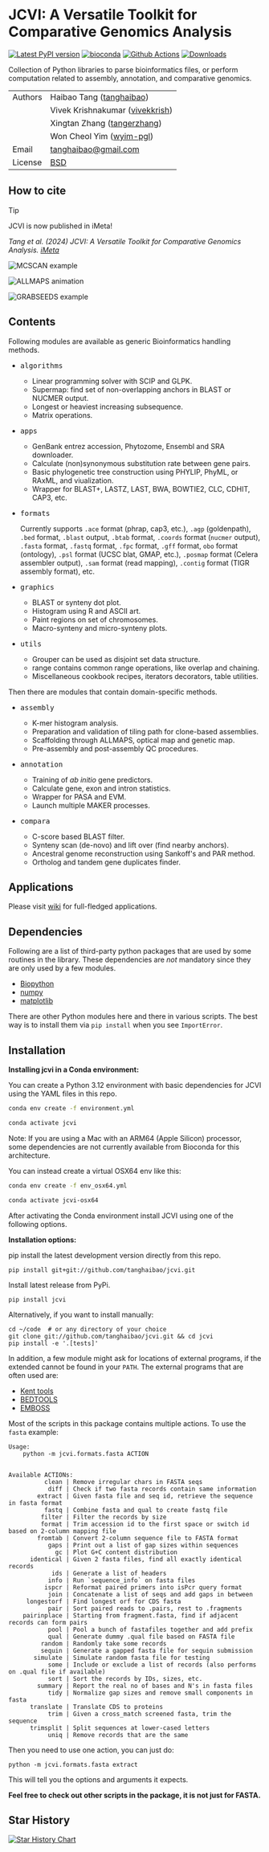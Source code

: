 # JCVI: A Versatile Toolkit for Comparative Genomics Analysis

[![Latest PyPI version](https://img.shields.io/pypi/v/jcvi.svg)](https://pypi.python.org/pypi/jcvi)
[![bioconda](https://img.shields.io/badge/install%20with-bioconda-brightgreen.svg?style=flat)](http://bioconda.github.io/recipes/jcvi/README.html?highlight=jcvi)
[![Github Actions](https://github.com/tanghaibao/jcvi/workflows/build/badge.svg)](https://github.com/tanghaibao/jcvi/actions)
[![Downloads](https://pepy.tech/badge/jcvi)](https://pepy.tech/project/jcvi)

Collection of Python libraries to parse bioinformatics files, or perform
computation related to assembly, annotation, and comparative genomics.

|         |                                                                  |
| ------- | ---------------------------------------------------------------- |
| Authors | Haibao Tang ([tanghaibao](http://github.com/tanghaibao))         |
|         | Vivek Krishnakumar ([vivekkrish](https://github.com/vivekkrish)) |
|         | Xingtan Zhang ([tangerzhang](https://github.com/tangerzhang))    |
|         | Won Cheol Yim ([wyim-pgl](https://github.com/wyim-pgl))          |
| Email   | <tanghaibao@gmail.com>                                           |
| License | [BSD](http://creativecommons.org/licenses/BSD/)                  |

## How to cite

> [!TIP]
> JCVI is now published in iMeta!
>
> _Tang et al. (2024) JCVI: A Versatile Toolkit for Comparative Genomics
> Analysis. [iMeta](https://doi.org/10.1002/imt2.211)_

![MCSCAN example](https://www.dropbox.com/s/9vl3ys3ndvimg4c/grape-peach-cacao.png?raw=1)

![ALLMAPS animation](https://www.dropbox.com/s/jfs8xavcxix37se/ALLMAPS.gif?raw=1)

![GRABSEEDS example](https://www.dropbox.com/s/yu9ehsi6sqifuaa/bluredges.png?raw=1)

## Contents

Following modules are available as generic Bioinformatics handling
methods.

- <kbd>algorithms</kbd>

  - Linear programming solver with SCIP and GLPK.
  - Supermap: find set of non-overlapping anchors in BLAST or NUCMER output.
  - Longest or heaviest increasing subsequence.
  - Matrix operations.

- <kbd>apps</kbd>

  - GenBank entrez accession, Phytozome, Ensembl and SRA downloader.
  - Calculate (non)synonymous substitution rate between gene pairs.
  - Basic phylogenetic tree construction using PHYLIP, PhyML, or RAxML, and viualization.
  - Wrapper for BLAST+, LASTZ, LAST, BWA, BOWTIE2, CLC, CDHIT, CAP3, etc.

- <kbd>formats</kbd>

  Currently supports `.ace` format (phrap, cap3, etc.), `.agp`
  (goldenpath), `.bed` format, `.blast` output, `.btab` format,
  `.coords` format (`nucmer` output), `.fasta` format, `.fastq`
  format, `.fpc` format, `.gff` format, `obo` format (ontology),
  `.psl` format (UCSC blat, GMAP, etc.), `.posmap` format (Celera
  assembler output), `.sam` format (read mapping), `.contig`
  format (TIGR assembly format), etc.

- <kbd>graphics</kbd>

  - BLAST or synteny dot plot.
  - Histogram using R and ASCII art.
  - Paint regions on set of chromosomes.
  - Macro-synteny and micro-synteny plots.

- <kbd>utils</kbd>
  - Grouper can be used as disjoint set data structure.
  - range contains common range operations, like overlap
    and chaining.
  - Miscellaneous cookbook recipes, iterators decorators,
    table utilities.

Then there are modules that contain domain-specific methods.

- <kbd>assembly</kbd>

  - K-mer histogram analysis.
  - Preparation and validation of tiling path for clone-based assemblies.
  - Scaffolding through ALLMAPS, optical map and genetic map.
  - Pre-assembly and post-assembly QC procedures.

- <kbd>annotation</kbd>

  - Training of _ab initio_ gene predictors.
  - Calculate gene, exon and intron statistics.
  - Wrapper for PASA and EVM.
  - Launch multiple MAKER processes.

- <kbd>compara</kbd>
  - C-score based BLAST filter.
  - Synteny scan (de-novo) and lift over (find nearby anchors).
  - Ancestral genome reconstruction using Sankoff's and PAR method.
  - Ortholog and tandem gene duplicates finder.

## Applications

Please visit [wiki](https://github.com/tanghaibao/jcvi/wiki) for
full-fledged applications.

## Dependencies

Following are a list of third-party python packages that are used by
some routines in the library. These dependencies are _not_ mandatory
since they are only used by a few modules.

- [Biopython](http://www.biopython.org)
- [numpy](http://numpy.scipy.org)
- [matplotlib](http://matplotlib.org/)

There are other Python modules here and there in various scripts. The
best way is to install them via `pip install` when you see
`ImportError`.

## Installation

**Installing jcvi in a Conda environment:**

You can create a Python 3.12 environment with basic dependencies for JCVI using the YAML files in this repo.

```bash
conda env create -f environment.yml

conda activate jcvi
```

Note: If you are using a Mac with an ARM64 (Apple Silicon) processor, some dependencies are not currently available from Bioconda for this architecture. 

You can instead create a virtual OSX64 env like this:

```bash
conda env create -f env_osx64.yml

conda activate jcvi-osx64
```

After activating the Conda environment install JCVI using one of the following options.

**Installation options:**  

pip install the latest development version directly from this repo.

```console
pip install git+git://github.com/tanghaibao/jcvi.git
```

Install latest release from PyPi.

```console
pip install jcvi
```

Alternatively, if you want to install manually:

```console
cd ~/code  # or any directory of your choice
git clone git://github.com/tanghaibao/jcvi.git && cd jcvi
pip install -e '.[tests]'
```

In addition, a few module might ask for locations of external programs,
if the extended cannot be found in your `PATH`. The external programs
that are often used are:

- [Kent tools](http://hgdownload.cse.ucsc.edu/admin/jksrc.zip)
- [BEDTOOLS](http://code.google.com/p/bedtools/)
- [EMBOSS](http://emboss.sourceforge.net/)

Most of the scripts in this package contains multiple actions. To use
the `fasta` example:

```console
Usage:
    python -m jcvi.formats.fasta ACTION


Available ACTIONs:
          clean | Remove irregular chars in FASTA seqs
           diff | Check if two fasta records contain same information
        extract | Given fasta file and seq id, retrieve the sequence in fasta format
          fastq | Combine fasta and qual to create fastq file
         filter | Filter the records by size
         format | Trim accession id to the first space or switch id based on 2-column mapping file
        fromtab | Convert 2-column sequence file to FASTA format
           gaps | Print out a list of gap sizes within sequences
             gc | Plot G+C content distribution
      identical | Given 2 fasta files, find all exactly identical records
            ids | Generate a list of headers
           info | Run `sequence_info` on fasta files
          ispcr | Reformat paired primers into isPcr query format
           join | Concatenate a list of seqs and add gaps in between
     longestorf | Find longest orf for CDS fasta
           pair | Sort paired reads to .pairs, rest to .fragments
    pairinplace | Starting from fragment.fasta, find if adjacent records can form pairs
           pool | Pool a bunch of fastafiles together and add prefix
           qual | Generate dummy .qual file based on FASTA file
         random | Randomly take some records
         sequin | Generate a gapped fasta file for sequin submission
       simulate | Simulate random fasta file for testing
           some | Include or exclude a list of records (also performs on .qual file if available)
           sort | Sort the records by IDs, sizes, etc.
        summary | Report the real no of bases and N's in fasta files
           tidy | Normalize gap sizes and remove small components in fasta
      translate | Translate CDS to proteins
           trim | Given a cross_match screened fasta, trim the sequence
      trimsplit | Split sequences at lower-cased letters
           uniq | Remove records that are the same
```

Then you need to use one action, you can just do:

```console
python -m jcvi.formats.fasta extract
```

This will tell you the options and arguments it expects.

**Feel free to check out other scripts in the package, it is not just
for FASTA.**

## Star History

[![Star History
Chart](https://api.star-history.com/svg?repos=tanghaibao/jcvi&type=Date)](https://star-history.com/#tanghaibao/jcvi&Date)
